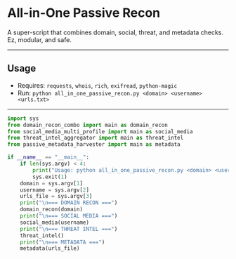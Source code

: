 # All-in-One Passive Recon

A super-script that combines domain, social, threat, and metadata checks. Ez, modular, and safe.

---

## Usage
- Requires: `requests`, `whois`, `rich`, `exifread`, `python-magic`
- Run: `python all_in_one_passive_recon.py <domain> <username> <urls.txt>`

---

```python
import sys
from domain_recon_combo import main as domain_recon
from social_media_multi_profile import main as social_media
from threat_intel_aggregator import main as threat_intel
from passive_metadata_harvester import main as metadata

if __name__ == "__main__":
    if len(sys.argv) < 4:
        print("Usage: python all_in_one_passive_recon.py <domain> <username> <urls.txt>")
        sys.exit(1)
    domain = sys.argv[1]
    username = sys.argv[2]
    urls_file = sys.argv[3]
    print("\n=== DOMAIN RECON ===")
    domain_recon(domain)
    print("\n=== SOCIAL MEDIA ===")
    social_media(username)
    print("\n=== THREAT INTEL ===")
    threat_intel()
    print("\n=== METADATA ===")
    metadata(urls_file)
```
